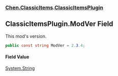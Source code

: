 
### [Chen.ClassicItems](./Chen-ClassicItems 'Chen.ClassicItems').[ClassicItemsPlugin](./Chen-ClassicItems-ClassicItemsPlugin 'Chen.ClassicItems.ClassicItemsPlugin')

## ClassicItemsPlugin.ModVer Field
This mod's version.  
```csharp
public const string ModVer = 2.3.4;
```

#### Field Value
[System.String](https://docs.microsoft.com/en-us/dotnet/api/System.String 'System.String')  
